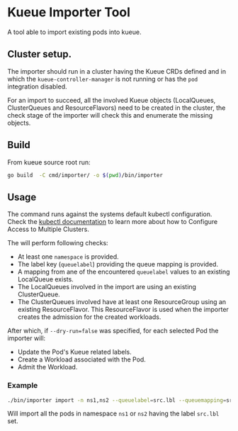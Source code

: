 # Kueue Importer Tool

A tool able to import existing pods into kueue.

## Cluster setup.

The importer should run in a cluster having the Kueue CRDs defined and in which the `kueue-controller-manager` is not running or has the `pod` integration disabled.

For an import to succeed, all the involved Kueue objects (LocalQueues, ClusterQueues and ResourceFlavors) need to be created in the cluster, the check stage of the importer will check this and enumerate the missing objects. 

## Build

From kueue source root run:
 ```bash
go build  -C cmd/importer/ -o $(pwd)/bin/importer

 ```

## Usage

The command runs against the systems default kubectl configuration. Check the [kubectl documentation](https://kubernetes.io/docs/tasks/access-application-cluster/configure-access-multiple-clusters/) to learn more about how to Configure Access to Multiple Clusters.

The will perform following checks:

- At least one `namespace` is provided.
- The label key (`queuelabel`) providing the queue mapping is provided.
- A mapping from ane of the encountered `queuelabel` values to an existing LocalQueue exists.
- The LocalQueues involved in the import are using an existing ClusterQueue.
- The ClusterQueues involved have at least one ResourceGroup using an existing ResourceFlavor. This ResourceFlavor is used when the importer creates the admission for the created workloads.

After which, if `--dry-run=false` was specified, for each selected Pod the importer will:

- Update the Pod's Kueue related labels.
- Create a Workload associated with the Pod.
- Admit the Workload.

### Example

```bash
./bin/importer import -n ns1,ns2 --queuelabel=src.lbl --queuemapping=src-val=user-queue,src-val=user-queue --dry-run=false
```
 Will import all the pods in namespace `ns1` or `ns2` having the label `src.lbl` set.
